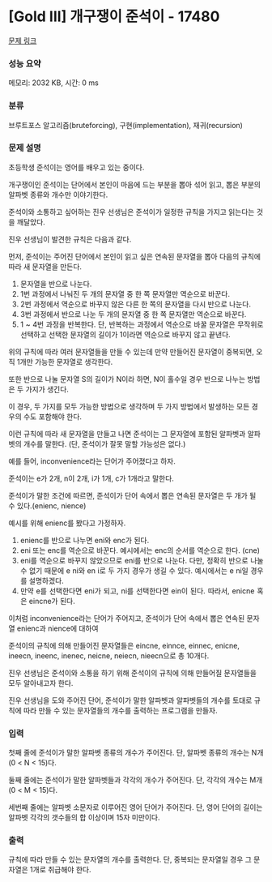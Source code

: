 # [Gold III] 개구쟁이 준석이 - 17480 

[문제 링크](https://www.acmicpc.net/problem/17480) 

### 성능 요약

메모리: 2032 KB, 시간: 0 ms

### 분류

브루트포스 알고리즘(bruteforcing), 구현(implementation), 재귀(recursion)

### 문제 설명

<p>초등학생 준석이는 영어를 배우고 있는 중이다.</p>

<p>개구쟁이인 준석이는 단어에서 본인이 마음에 드는 부분을 뽑아 섞어 읽고, 뽑은 부분의 알파벳 종류와 개수만 이야기한다.</p>

<p>준석이와 소통하고 싶어하는 진우 선생님은 준석이가 일정한 규칙을 가지고 읽는다는 것을 깨달았다.</p>

<p>진우 선생님이 발견한 규칙은 다음과 같다.</p>

<p>먼저, 준석이는 주어진 단어에서 본인이 읽고 싶은 연속된 문자열을 뽑아 다음의 규칙에 따라 새 문자열을 만든다.</p>

<ol>
	<li style="text-align: justify;">문자열을 반으로 나눈다. </li>
	<li style="text-align: justify;">1번 과정에서 나눠진 두 개의 문자열 중 한 쪽 문자열만 역순으로 바꾼다. </li>
	<li style="text-align: justify;">2번 과정에서 역순으로 바꾸지 않은 다른 한 쪽의 문자열을 다시 반으로 나눈다.</li>
	<li style="text-align: justify;">3번 과정에서 반으로 나눈 두 개의 문자열 중 한 쪽 문자열만 역순으로 바꾼다.</li>
	<li style="text-align: justify;">1 ~ 4번 과정을 반복한다.  단, 반복하는 과정에서 역순으로 바꿀 문자열은 무작위로 선택하고 선택한 문자열의 길이가 1이라면 역순으로 바꾸지 않고 끝낸다.</li>
</ol>

<p>위의 규칙에 따라 여러 문자열들을 만들 수 있는데 만약 만들어진 문자열이 중복되면, 오직 1개만 가능한 문자열로 생각한다.</p>

<p>또한 반으로 나눌 문자열 S의 길이가 N이라 하면, N이 홀수일 경우 반으로 나누는 방법은 두 가지가 생긴다.</p>

<p>이 경우, 두 가지를 모두 가능한 방법으로 생각하며 두 가지 방법에서 발생하는 모든 경우의 수도 포함해야 한다.</p>

<p>이런 규칙에 따라 새 문자열을 만들고 나면 준석이는 그 문자열에 포함된 알파벳과 알파벳의 개수를 말한다. (단, 준석이가 잘못 말할 가능성은 없다.)</p>

<p>예를 들어, inconvenience라는 단어가 주어졌다고 하자.</p>

<p>준석이는 e가 2개, n이 2개, i가 1개, c가 1개라고 말한다.</p>

<p>준석이가 말한 조건에 따르면, 준석이가 단어 속에서 뽑은 연속된 문자열은 두 개가 될 수 있다.(enienc, nience)</p>

<p>예시를 위해 enienc를 봤다고 가정하자.</p>

<ol>
	<li style="text-align: justify;">enienc를 반으로 나누면 eni와 enc가 된다.</li>
	<li style="text-align: justify;">eni 또는 enc를 역순으로 바꾼다. 예시에서는 enc의 순서를 역순으로 한다. (cne)</li>
	<li style="text-align: justify;">eni를 역순으로 바꾸지 않았으므로 eni를 반으로 나눈다. 다만, 정확히 반으로 나눌 수 없기 때문에 e ni와 en i로 두 가지 경우가 생길 수 있다. 예시에서는 e ni일 경우를 설명하겠다.</li>
	<li style="text-align: justify;">만약 e를 선택한다면 eni가 되고, ni를 선택한다면 ein이 된다. 따라서, enicne 혹은 eincne가 된다.</li>
</ol>

<p>이처럼 inconvenience라는 단어가 주어지고, 준석이가 단어 속에서 뽑은 연속된 문자열 enienc과 nience에 대하여 </p>

<p>준석이의 규칙에 의해 만들어진 문자열들은 eincne, einnce, einnec, enicne, ineecn, ineenc, inenec, neicne, neiecn, nieecn으로 총 10개다.</p>

<p>진우 선생님은 준석이와 소통을 하기 위해 준석이의 규칙에 의해 만들어질 문자열들을 모두 알아내고자 한다.</p>

<p>진우 선생님을 도와 주어진 단어, 준석이가 말한 알파벳과 알파벳들의 개수를 토대로 규칙에 따라 만들 수 있는 문자열들의 개수를 출력하는 프로그램을 만들자.</p>

### 입력 

 <p>첫째 줄에 준석이가 말한 알파벳 종류의 개수가 주어진다. 단, 알파벳 종류의 개수는 N개(0 < N < 15)다.</p>

<p>둘째 줄에는 준석이가 말한 알파벳들과 각각의 개수가 주어진다. 단, 각각의 개수는 M개(0 < M < 15)다.</p>

<p>세번째 줄에는 알파벳 소문자로 이루어진 영어 단어가 주어진다. 단, 영어 단어의 길이는 알파벳 각각의 갯수들의 합 이상이며 15자 미만이다. </p>

### 출력 

 <p>규칙에 따라 만들 수 있는 문자열의 개수를 출력한다. 단, 중복되는 문자열일 경우 그 문자열은 1개로 취급해야 한다. </p>

